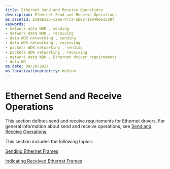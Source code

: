 ```yaml
---
title: Ethernet Send and Receive Operations
description: Ethernet Send and Receive Operations
ms.assetid: b19e6325-c2ee-47c2-ab82-199406e15b9f
keywords:
- network data WDK , sending
- network data WDK , receiving
- data WDK networking , sending
- data WDK networking , receiving
- packets WDK networking , sending
- packets WDK networking , receiving
- network data WDK , Ethernet driver requirements
- data WD
ms.date: 04/20/2017
ms.localizationpriority: medium
---
```


# Ethernet Send and Receive Operations





This section defines send and receive requirements for Ethernet drivers. For general information about send and receive operations, see [Send and Receive Operations](send-and-receive-operations.md).

This section includes the following topics:

[Sending Ethernet Frames](sending-ethernet-frames.md)

[Indicating Received Ethernet Frames](indicating-received-ethernet-frames.md)

 

 





